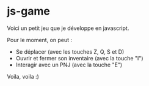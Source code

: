 # js-game

Voici un petit jeu que je développe en javascript.

Pour le moment, on peut :
- Se déplacer (avec les touches Z, Q, S et D)
- Ouvrir et fermer son inventaire (avec la touche "I")
- Interagir avec un PNJ (avec la touche "E")

Voila, voila :)

